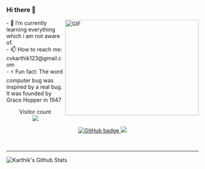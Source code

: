 ### Hi there 👋
<img align="right" alt="GIF" src="https://github.com/abhisheknaiidu/abhisheknaiidu/blob/master/code.gif?raw=true" width="350" height="250" />
- 🌱 I’m currently learning everything which i am not aware of.<br/>
- 📫 How to reach me: cvkarthik123@gmail.com <br/>
- ⚡ Fun fact: The word computer bug was inspired by a real bug. It was founded by Grace Hopper in 1947 <br/>

<!--
**cvkarthik/cvkarthik** is a ✨ _special_ ✨ repository because its `README.md` (this file) appears on your GitHub profile.

Here are some ideas to get you started:

- 🔭 I’m currently working on ...
- 🌱 I’m currently learning anything that i don't know.
- 👯 I’m looking to collaborate on ...
- 🤔 I’m looking for help with ...
- 💬 Ask me about ...
- 📫 How to reach me: ...
- 😄 Pronouns: ...
- ⚡ Fun fact: The word computer “bug” was inspired by a real bug. It was founded by Grace Hopper in 1947.
-->
<p align="center"> 
  Visitor count<br>
  <img src="https://profile-counter.glitch.me/cvkarthik/count.svg" />
</p>

<p align="center">
  <a href="https://github.com/cvkarthik?tab=followers">
    <img src="https://img.shields.io/github/followers/cvkarthik?label=Followers&logo=GitHub&style=for-the-badge" alt="GitHub badge" />
  </a>
  <a href="http://twitter.com/Im_karthik9">
    <img src="https://img.shields.io/twitter/follow/Im_karthik9?label=Twitter&logo=twitter&style=for-the-badge" />
  </a>
</p>

<!-- ### Connect with me: -->

<br />

---

<img align="left" alt="Karthik's Github Stats" src="https://github-readme-stats.vercel.app/api?username=cvkarthik&show_icons=true&hide_border=true" />
